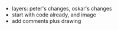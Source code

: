 - layers: peter's changes, oskar's changes
- start with code already, and image
- add comments plus drawing